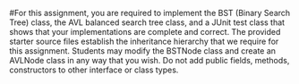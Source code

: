 #For this assignment, you are required to implement the BST (Binary Search Tree) class, the AVL
balanced search tree class, and a JUnit test class that shows that your implementations are complete
and correct.
The provided starter source files establish the inheritance hierarchy that we require for this assignment.
Students may modify the BSTNode class and create an AVLNode class in any way that you wish.
Do not add public fields, methods, constructors to other interface or class types.
